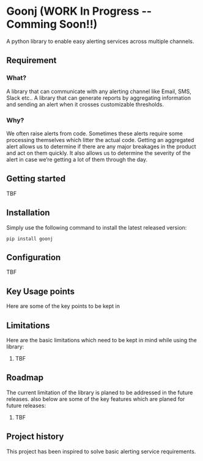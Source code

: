 # Goonj  (WORK In Progress -- Comming Soon!!)
A python library to enable easy alerting services across multiple channels.

## Requirement

### What?
A library that can communicate with any alerting channel like Email, SMS, Slack etc..
A library that can generate reports by aggregating information and sending an alert when it crosses customizable thresholds.

### Why?
We often raise alerts from code. Sometimes these alerts require some processing themselves which litter the actual code.
Getting an aggregated alert allows us to determine if there are any major breakages in the product and act on them quickly. It also allows us to determine the severity of the alert in case we’re getting a lot of them through the day.

## Getting started

TBF

## Installation

Simply use the following command to install the latest released version:

    pip install goonj

## Configuration

TBF

## Key Usage points

Here are some of the key points to be kept in

## Limitations

Here are the basic limitations which need to be kept in mind while using the library:
1. TBF

## Roadmap

The current limitation of the library is planed to be addressed in the future releases.
also below are some of the key features which are planed for future releases:
1. TBF

## Project history

This project has been inspired to solve basic alerting service requirements.


[1]: TBF
